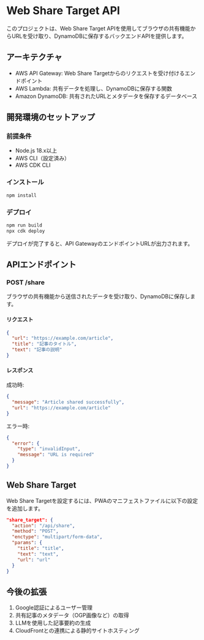 # Web Share Target API

このプロジェクトは、Web Share Target APIを使用してブラウザの共有機能からURLを受け取り、DynamoDBに保存するバックエンドAPIを提供します。

## アーキテクチャ

- AWS API Gateway: Web Share Targetからのリクエストを受け付けるエンドポイント
- AWS Lambda: 共有データを処理し、DynamoDBに保存する関数
- Amazon DynamoDB: 共有されたURLとメタデータを保存するデータベース

## 開発環境のセットアップ

### 前提条件

- Node.js 18.x以上
- AWS CLI（設定済み）
- AWS CDK CLI

### インストール

```bash
npm install
```

### デプロイ

```bash
npm run build
npx cdk deploy
```

デプロイが完了すると、API GatewayのエンドポイントURLが出力されます。

## APIエンドポイント

### POST /share

ブラウザの共有機能から送信されたデータを受け取り、DynamoDBに保存します。

#### リクエスト

```json
{
  "url": "https://example.com/article",
  "title": "記事のタイトル",
  "text": "記事の説明"
}
```

#### レスポンス

成功時:

```json
{
  "message": "Article shared successfully",
  "url": "https://example.com/article"
}
```

エラー時:

```json
{
  "error": {
    "type": "invalidInput",
    "message": "URL is required"
  }
}
```

## Web Share Target

Web Share Targetを設定するには、PWAのマニフェストファイルに以下の設定を追加します。

```json
"share_target": {
  "action": "/api/share",
  "method": "POST",
  "enctype": "multipart/form-data",
  "params": {
    "title": "title",
    "text": "text",
    "url": "url"
  }
}
```

## 今後の拡張

1. Google認証によるユーザー管理
2. 共有記事のメタデータ（OGP画像など）の取得
3. LLMを使用した記事要約の生成
4. CloudFrontとの連携による静的サイトホスティング
